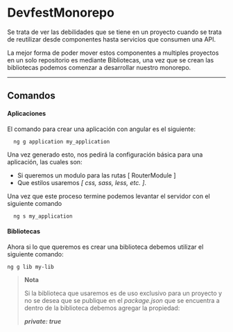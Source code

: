 # DevfestMonorepo

Se trata de ver las debilidades que se tiene en un proyecto cuando se trata de reutilizar desde componentes hasta servicios que consumen una API.

La mejor forma de poder mover estos componentes a multiples proyectos en un solo repositorio es mediante Bibliotecas, una vez que se crean las bibliotecas podemos comenzar a desarrollar nuestro monorepo.

<hr />

## Comandos

#### Aplicaciones
El comando para crear una aplicación con angular es el siguiente:
```shell script
  ng g application my_application
```

Una vez generado esto, nos pedirá la configuración básica para una aplicación, las cuales son:
- Si queremos un modulo para las rutas [ RouterModule ]
- Que estilos usaremos *[ css, sass, less, etc. ]*.

Una vez que este proceso termine podemos levantar el servidor con el siguiente comando
```shell script
  ng s my_application
```

#### Bibliotecas
Ahora si lo que queremos es crear una biblioteca debemos utilizar el siguiente comando:

```shell script
ng g lib my-lib
```

> **Nota**
> 
> Si la biblioteca que usaremos es de uso exclusivo para un proyecto y no se desea que se publique en el *package.json* que se encuentra a dentro de la biblioteca debemos agregar la propiedad:
>
> ***private: true*** 
